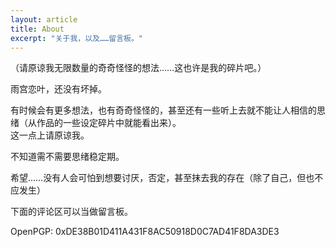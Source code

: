 ```yaml
---
layout: article
title: About
excerpt: "关于我，以及……留言板。"
---
```


（请原谅我无限数量的奇奇怪怪的想法……这也许是我的碎片吧。）

雨宫恋叶，还没有坏掉。

有时候会有更多想法，也有奇奇怪怪的，甚至还有一些听上去就不能让人相信的思绪（从作品的一些设定碎片中就能看出来）。  
这一点上请原谅我。

不知道需不需要思绪稳定期。

希望……没有人会可怕到想要讨厌，否定，甚至抹去我的存在（除了自己，但也不应发生）

下面的评论区可以当做留言板。

OpenPGP: 0xDE38B01D411A431F8AC50918D0C7AD41F8DA3DE3
